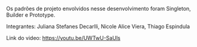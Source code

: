 Os padrões de projeto envolvidos nesse desenvolvimento foram Singleton, Builder e Prototype.


Integrantes: Juliana Stefanes Decarlli, Nicole Alice Viera, Thiago Espindula

Link do video: https://youtu.be/UWTwU-SaUls